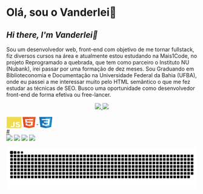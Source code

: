 <h1>Olá, sou o Vanderlei👋</h1> 
<h2><i>Hi there, I'm Vanderlei👋</i></h2> 

<p>Sou um desenvolvedor web, front-end com objetivo de me tornar fullstack, fiz diversos cursos na área e atualmente estou estudando na Mais1Code, no projeto Reprogramado a quebrada, que tem como parceiro o Instituto NU (Nubank), irei passar por uma formação de dez meses. Sou Graduando em Biblioteconomia e Documentação na Universidade Federal da Bahia (UFBA), onde eu passei a me interessar muito pelo HTML semântico o que me fez estudar as técnicas de SEO. Busco uma oportunidade como desenvolvedor front-end de forma efetiva ou free-lancer.</p>




<div align="center"> <a href="https://github.com/josevanderleineto"> <img height="180em" src="https://github-readme-stats.vercel.app/api?username=josevanderleineto&show_icons=true&theme=dracula&include_all_commits=true&count_private=true" /> <img height="180em" src="https://github-readme-stats.vercel.app/api/top-langs/?username=josevanderleineto&layout=compact&langs_count=7&theme=dracula" /> </div>
<div style="display: inline_block"><br> <img align="center" alt="Vanderlei-Js" height="30" width="40" src="https://raw.githubusercontent.com/devicons/devicon/master/icons/javascript/javascript-plain.svg"><img align="center" alt="Vanderlei-HTML" height="30" width="40" src="https://raw.githubusercontent.com/devicons/devicon/master/icons/html5/html5-original.svg"> <img align="center" alt="Vanderlei-CSS" height="30" width="40" src="https://raw.githubusercontent.com/devicons/devicon/master/icons/css3/css3-original.svg"> 
</div>
#
<div> 
<a href="https://instagram.com/josevanderleineto" target="_blank"><img src="https://img.shields.io/badge/-Instagram-%23E4405F?style=for-the-badge&logo=instagram&logoColor=white" target="_blank"></a> 
<a href="https://discord.gg/mgc7KCH7" target="_blank"><img src="https://img.shields.io/badge/Discord-7289DA?style=for-the-badge&logo=discord&logoColor=white" target="_blank"></a> <a href="mailto:jv.neto@outlook.com.br"><img src="https://img.shields.io/badge/Microsoft_Outlook-0078D4?style=for-the-badge&logo=microsoft-outlook&logoColor=white" target="_blank"></a> <a href="https://www.linkedin.com/mwlite/in/vanderlei-neto-25143516b" target="_blank"><img src="https://img.shields.io/badge/-LinkedIn-%230077B5?style=for-the-badge&logo=linkedin&logoColor=white" target="_blank"></a>
 </div>
 
 
 ![Snake animation](https://github.com/ellen2121/ellen2121/blob/output/github-contribution-grid-snake.svg)
 
